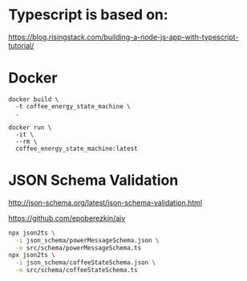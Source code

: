 # Typescript is based on:
https://blog.risingstack.com/building-a-node-js-app-with-typescript-tutorial/

# Docker
```
docker build \
  -t coffee_energy_state_machine \
  .

docker run \
  -it \
  --rm \
  coffee_energy_state_machine:latest
```

# JSON Schema Validation

http://json-schema.org/latest/json-schema-validation.html

https://github.com/epoberezkin/ajv

```bash
npx json2ts \
  -i json_schema/powerMessageSchema.json \
  -o src/schema/powerMessageSchema.ts
npx json2ts \
  -i json_schema/coffeeStateSchema.json \
  -o src/schema/coffeeStateSchema.ts
```